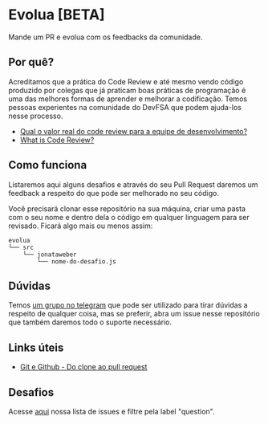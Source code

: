 # Evolua [BETA]
Mande um PR e evolua com os feedbacks da comunidade.

## Por quê?
Acreditamos que a prática do Code Review e até mesmo vendo código produzido por colegas que já praticam boas práticas de programação é uma das melhores formas de aprender e melhorar a codificação. Temos pessoas experientes na comunidade do DevFSA que podem ajuda-los nesse processo.

* [Qual o valor real do code review para a equipe de desenvolvimento?](https://medium.com/trainingcenter/qual-o-real-valor-do-code-review-para-uma-equipe-de-desenvolvimento-f43f894c0a04)
* [What is Code Review?](https://smartbear.com/learn/code-review/what-is-code-review/)

## Como funciona
Listaremos aqui alguns desafios e através do seu Pull Request daremos um feedback a respeito do que pode ser melhorado no seu código.

Você precisará clonar esse repositório na sua máquina, criar uma pasta com o seu nome e dentro dela o código em qualquer linguagem para ser revisado. Ficará algo mais ou menos assim:

```
evolua
└── src
    └── jonataweber
        └── nome-do-desafio.js
```
## Dúvidas
Temos [um grupo no telegram](https://t.me/devfsa) que pode ser utilizado para tirar dúvidas a respeito de qualquer coisa, mas se preferir, abra um issue nesse repositório que também daremos todo o suporte necessário.

## Links úteis

* [Git e Github - Do clone ao pull request](https://blog.da2k.com.br/2015/02/04/git-e-github-do-clone-ao-pull-request/)

## Desafios

Acesse [aqui](https://github.com/devfsa/evolua/issues?q=is%3Aopen+is%3Aissue+label%3Aquestion) nossa lista de issues e filtre pela label "question".
